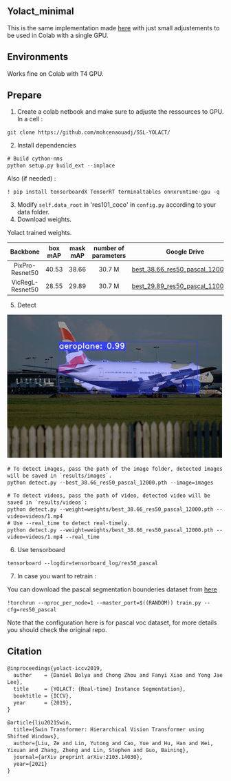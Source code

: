 ## Yolact_minimal
This is the same implementation made [here](https://github.com/feiyuhuahuo/Yolact_minimal/) with just small adjustements to be used in Colab with a single GPU.

## Environments  
Works fine on Colab with T4 GPU.

## Prepare
1. Create a colab netbook and make sure to adjuste the ressources to GPU.
In a cell : 
```shell
git clone https://github.com/mohcenaouadj/SSL-YOLACT/
```
2. Install dependencies
```Shell
# Build cython-nms 
python setup.py build_ext --inplace
```
Also (if needed) : 
```shell
! pip install tensorboardX TensorRT terminaltables onnxruntime-gpu -q
```
3. Modify `self.data_root` in 'res101_coco' in `config.py` according to your data folder. 
4. Download weights.

Yolact trained weights.

|Backbone   | box mAP  | mask mAP | number of parameters | Google Drive                                                                                                             |
|:---------:|:--------:|:--------:|:--------------------:|:------------------------------------------------------------------------------------------------------------------------:|
|PixPro-Resnet50   | 40.53     | 38.66     |       30.7 M        |[best_38.66_res50_pascal_12000.pth](https://drive.google.com/file/d/1H9u_unCJUWWGEc9J7E8szbDFh5KVl4gl/view?usp=sharing)  |
|VicRegL-Resnet50  | 28.55     | 29.89     |       30.7 M        |[best_29.89_res50_pascal_11000.pth](https://drive.google.com/file/d/1Gn-G9m80XuW9K-4Wz-M_n9hrzEskEzrK/view?usp=sharing)  |


5. Detect
   
![Example](https://github.com/mohcenaouadj/SSL-YOLACT/blob/master/readme_imgs/2011_002930.jpg)
  

```Shell
# To detect images, pass the path of the image folder, detected images will be saved in `results/images`.
python detect.py --best_38.66_res50_pascal_12000.pth --image=images
```
```Shell
# To detect videos, pass the path of video, detected video will be saved in `results/videos`:
python detect.py --weight=weights/best_38.66_res50_pascal_12000.pth --video=videos/1.mp4
# Use --real_time to detect real-timely.
python detect.py --weight=weights/best_38.66_res50_pascal_12000.pth --video=videos/1.mp4 --real_time
```
6. Use tensorboard
```Shell
tensorboard --logdir=tensorboard_log/res50_pascal
```
7. In case you want to retrain :

You can download the pascal segmentation bounderies dataset from [here](https://drive.google.com/drive/folders/155KEfQj93gYNWLBOXmevqipf2S_Nd3h_?usp=sharing)  

```shell
!torchrun --nproc_per_node=1 --master_port=$((RANDOM)) train.py --cfg=res50_pascal
```
Note that the configuration here is for pascal voc dataset, for more details you should check the original repo.  

## Citation
```
@inproceedings{yolact-iccv2019,
  author    = {Daniel Bolya and Chong Zhou and Fanyi Xiao and Yong Jae Lee},
  title     = {YOLACT: {Real-time} Instance Segmentation},
  booktitle = {ICCV},
  year      = {2019},
}
```
```
@article{liu2021Swin,
  title={Swin Transformer: Hierarchical Vision Transformer using Shifted Windows},
  author={Liu, Ze and Lin, Yutong and Cao, Yue and Hu, Han and Wei, Yixuan and Zhang, Zheng and Lin, Stephen and Guo, Baining},
  journal={arXiv preprint arXiv:2103.14030},
  year={2021}
}
```

